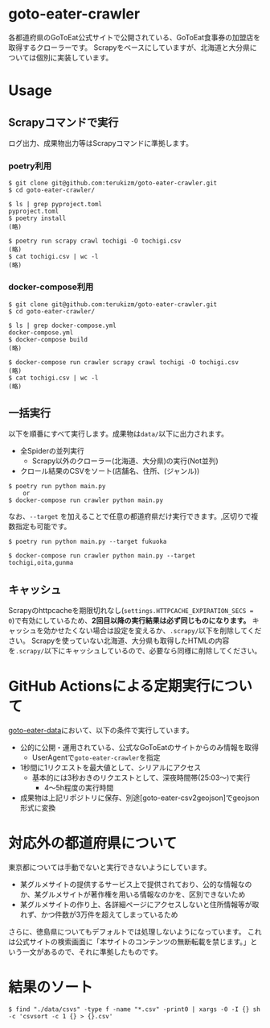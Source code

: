 goto-eater-crawler
===

各都道府県のGoToEat公式サイトで公開されている、GoToEat食事券の加盟店を取得するクローラーです。
Scrapyをベースにしていますが、北海道と大分県については個別に実装しています。

# Usage

## Scrapyコマンドで実行

ログ出力、成果物出力等はScrapyコマンドに準拠します。

### poetry利用

```
$ git clone git@github.com:terukizm/goto-eater-crawler.git
$ cd goto-eater-crawler/

$ ls | grep pyproject.toml
pyproject.toml
$ poetry install
(略)

$ poetry run scrapy crawl tochigi -O tochigi.csv
(略)
$ cat tochigi.csv | wc -l
(略)
```

### docker-compose利用

```
$ git clone git@github.com:terukizm/goto-eater-crawler.git
$ cd goto-eater-crawler/

$ ls | grep docker-compose.yml
docker-compose.yml
$ docker-compose build
(略)

$ docker-compose run crawler scrapy crawl tochigi -O tochigi.csv
(略)
$ cat tochigi.csv | wc -l
(略)
```

## 一括実行

以下を順番にすべて実行します。成果物は`data/`以下に出力されます。

* 全Spiderの並列実行
  * Scrapy以外のクローラー(北海道、大分県)の実行(Not並列)
* クロール結果のCSVをソート(店舗名、住所、(ジャンル))

```
$ poetry run python main.py
    or
$ docker-compose run crawler python main.py
```

なお、`--target` を加えることで任意の都道府県だけ実行できます。,区切りで複数指定も可能です。

```
$ poetry run python main.py --target fukuoka

$ docker-compose run crawler python main.py --target tochigi,oita,gunma
```

## キャッシュ

Scrapyのhttpcacheを期限切れなし(`settings.HTTPCACHE_EXPIRATION_SECS = 0`)で有効にしているため、**2回目以降の実行結果は必ず同じものになります。**
キャッシュを効かせたくない場合は設定を変えるか、`.scrapy/`以下を削除してください。
Scrapyを使っていない北海道、大分県も取得したHTMLの内容を`.scrapy/`以下にキャッシュしているので、必要なら同様に削除してください。


# GitHub Actionsによる定期実行について

[goto-eater-data](https://github.com/terukizm/goto-eater-data)において、以下の条件で実行しています。

* 公的に公開・運用されている、公式なGoToEatのサイトからのみ情報を取得
  * UserAgentで`goto-eater-crawler`を指定
* 1秒間に1リクエストを最大値として、シリアルにアクセス
  * 基本的には3秒おきのリクエストとして、深夜時間帯(25:03〜)で実行
    * 4〜5h程度の実行時間
* 成果物は上記リポジトリに保存、別途[goto-eater-csv2geojson]でgeojson形式に変換


# 対応外の都道府県について

東京都については手動でないと実行できないようにしています。
* 某グルメサイトの提供するサービス上で提供されており、公的な情報なのか、某グルメサイトが著作権を用いる情報なのかを、区別できないため
* 某グルメサイトの作り上、各詳細ページにアクセスしないと住所情報等が取れず、かつ件数が3万件を超えてしまっているため

さらに、徳島県についてもデフォルトでは処理しないようになっています。
これは公式サイトの検索画面に「本サイトのコンテンツの無断転載を禁じます。」という一文があるので、それに準拠したものです。

# 結果のソート

```
$ find "./data/csvs" -type f -name "*.csv" -print0 | xargs -0 -I {} sh -c 'csvsort -c 1 {} > {}.csv'
```
